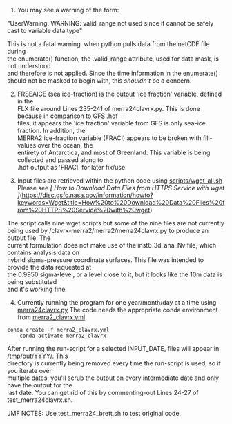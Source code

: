 1. You may see a warning of the form:  
  
"UserWarning: WARNING: valid_range not used since it cannot be safely cast to variable data type"  
  
This is not a fatal warning. when python pulls data from the netCDF file during  
the enumerate() function, the .valid_range attribute, used for data mask,  is not understood  
and therefore is not applied.   Since the time information in the enumerate()  
should not be masked to begin with, this *shouldn't* be a concern.  
  
2. FRSEAICE (sea ice-fraction) is the output 'ice fraction' variable, defined in the  
FLX file around Lines 235-241 of merra24clavrx.py. This is done because in comparison to GFS .hdf  
files, it appears the 'ice fraction' variable from GFS is only sea-ice fraction. In addition, the  
MERRA2 ice-fraction variable (FRACI) appears to be broken with fill-values over the ocean, the  
entirety of Antarctica, and most of Greenland. This variable is being collected and passed along to  
.hdf output as 'FRACI' for later fix/use.  
  
3. Input files are retrieved within the python code using [scripts/wget_all.sh](scripts/wget_all.sh)
Please see 
*[ How to Download Data Files from HTTPS Service with wget ]*(https://disc.gsfc.nasa.gov/information/howto?keywords=Wget&title=How%20to%20Download%20Data%20Files%20from%20HTTPS%20Service%20with%20wget)

The script calls nine wget scripts but some of the nine files are not 
currently being used by /clavrx-merra2/merra2/merra24clavrx.py to produce an output file. The  
current formulation does not make use of the inst6_3d_ana_Nv file, which contains analysis data on  
hybrid sigma-pressure coordinate surfaces. This file was intended to provide the data requested at  
the 0.9950 sigma-level, or a level close to it, but it looks like the 10m data is being substituted  
and it's working fine.  
  
4. Currently running the program for one year/month/day at a time using  [merra24clavrx.py](merra24clavrx.py)
The code needs the appropriate conda environment from [merra2_clavrx.yml ](merra2_clavrx.yml)

```
conda create -f merra2_clavrx.yml 
    conda activate merra2_clavrx
```
  
  
After running the run-script for a selected INPUT_DATE, files will appear in /tmp/out/YYYY/. This  
directory is currently being removed every time the run-script is used, so if you iterate over  
multiple dates, you'll scrub the output on every intermediate date and only have the output for the  
last date. You can get rid of this by commenting-out Lines 24-27 of test_merra24clavrx.sh.


JMF NOTES:
Use test_merra24_brett.sh to test original code.
